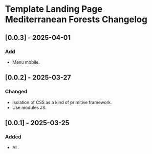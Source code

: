 # Template Landing Page Mediterranean Forests Changelog

## [0.0.3] - 2025-04-01
### Add
- Menu mobile.

## [0.0.2] - 2025-03-27
### Changed
- Isolation of CSS as a kind of primitive framework.
- Use modules JS.

## [0.0.1] - 2025-03-25
### Added
- All.